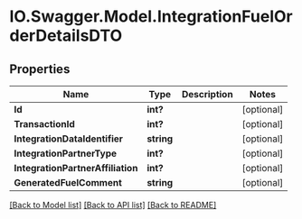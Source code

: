 # IO.Swagger.Model.IntegrationFuelOrderDetailsDTO
## Properties

Name | Type | Description | Notes
------------ | ------------- | ------------- | -------------
**Id** | **int?** |  | [optional] 
**TransactionId** | **int?** |  | [optional] 
**IntegrationDataIdentifier** | **string** |  | [optional] 
**IntegrationPartnerType** | **int?** |  | [optional] 
**IntegrationPartnerAffiliation** | **int?** |  | [optional] 
**GeneratedFuelComment** | **string** |  | [optional] 

[[Back to Model list]](../README.md#documentation-for-models) [[Back to API list]](../README.md#documentation-for-api-endpoints) [[Back to README]](../README.md)

